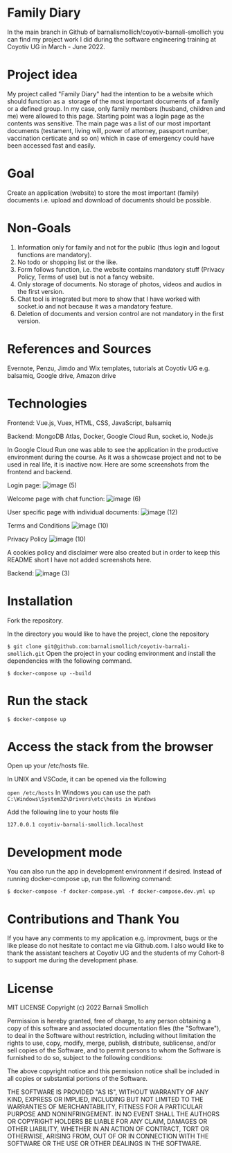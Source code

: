 # **Family Diary**

In the main branch in Github of barnalismollich/coyotiv-barnali-smollich you can find my project work I did during the software engineering training at Coyotiv UG in March - June 2022.

# **Project idea**

My project called "Family Diary" had the intention to be a website which should function as a  storage of the most important documents of a family or a defined group. In my case, only family members (husband, children and me) were allowed to this page. Starting point was a login page as the contents was sensitive. The main page was a list of our most important documents (testament, living will, power of attorney, passport number, vaccination certicate and so on) which in case of emergency could have been accessed fast and easily.

# **Goal**

Create an application (website) to store the most important (family) documents i.e. upload and download of documents should be possible.

# **Non-Goals**

1. Information only for family and not for the public (thus login and logout functions are mandatory).
2. No todo or shopping list or the like.
3. Form follows function, i.e. the website contains mandatory stuff (Privacy Policy, Terms of use) but is not a fancy website.
4. Only storage of documents. No storage of photos, videos and audios in the first version.
5. Chat tool is integrated but more to show that I have worked with socket.io and not because it was a mandatory feature.
6. Deletion of documents and version control are not mandatory in the first version.

# **References and Sources**

Evernote, Penzu, Jimdo and Wix templates, tutorials at Coyotiv UG e.g. balsamiq, Google drive, Amazon drive

# **Technologies**

Frontend: Vue.js, Vuex, HTML, CSS, JavaScript, balsamiq

Backend: MongoDB Atlas, Docker, Google Cloud Run, socket.io, Node.js

In Google Cloud Run one was able to see the application in the productive environment during the course. As it was a showcase project and not to be used in real life, it is inactive now. Here are some screenshots from the frontend and backend.

Login page:
![image (5)](https://user-images.githubusercontent.com/102354821/182450443-0ec157f8-816f-46dd-93b8-bb5208f8b16a.png)

Welcome page with chat function:
![image (6)](https://user-images.githubusercontent.com/102354821/182450713-836ac33a-8465-4d1f-a8ee-5526083be1aa.png)

User specific page with individual documents:
![image (12)](https://user-images.githubusercontent.com/102354821/182450337-aada04cc-ead8-4119-8eac-f6bc4a948bdf.png)

Terms and Conditions
![image (10)](https://user-images.githubusercontent.com/102354821/182450813-18751f61-aad1-4894-afb7-aa2954ef8abb.png)

Privacy Policy
![image (10)](https://user-images.githubusercontent.com/102354821/182450848-6a30b642-b43d-49de-aae6-dc9f5d7248e1.png)

A cookies policy and disclaimer were also created but in order to keep this README short I have not added screenshots here.

Backend:
![image (3)](https://user-images.githubusercontent.com/102354821/182451146-c2102bdd-a278-471b-82dd-4d2db53fc1f9.png)

# **Installation**

Fork the repository.

In the directory you would like to have the project, clone the repository

`$ git clone git@github.com:barnalismollich/coyotiv-barnali-smollich.git`
Open the project in your coding environment and install the dependencies with the following command.

`$ docker-compose up --build`

# **Run the stack**

`$ docker-compose up`

# **Access the stack from the browser**

Open up your /etc/hosts file.

In UNIX and VSCode, it can be opened via the following

`open /etc/hosts`
In Windows you can use the path `C:\Windows\System32\Drivers\etc\hosts in Windows`

Add the following line to your hosts file

`127.0.0.1 coyotiv-barnali-smollich.localhost`

# **Development mode**

You can also run the app in development environment if desired. Instead of running docker-compose up, run the following command:

`$ docker-compose -f docker-compose.yml -f docker-compose.dev.yml up`

# **Contributions and Thank You**

If you have any comments to my application e.g. improvment, bugs or the like please do not hesitate to contact me via Github.com.
I also would like to thank the assistant teachers at Coyotiv UG and the students of my Cohort-8 to support me during the development phase.

# **License**

MIT LICENSE
Copyright (c) 2022 Barnali Smollich

Permission is hereby granted, free of charge, to any person obtaining a copy of this software and associated documentation files (the "Software"), to deal in the Software without restriction, including without limitation the rights to use, copy, modify, merge, publish, distribute, sublicense, and/or sell copies of the Software, and to permit persons to whom the Software is furnished to do so, subject to the following conditions:

The above copyright notice and this permission notice shall be
included in all copies or substantial portions of the Software.

THE SOFTWARE IS PROVIDED "AS IS", WITHOUT WARRANTY OF ANY KIND,
EXPRESS OR IMPLIED, INCLUDING BUT NOT LIMITED TO THE WARRANTIES OF MERCHANTABILITY, FITNESS FOR A PARTICULAR PURPOSE AND NONINFRINGEMENT. IN NO EVENT SHALL THE AUTHORS OR COPYRIGHT HOLDERS BE LIABLE FOR ANY CLAIM, DAMAGES OR OTHER LIABILITY, WHETHER IN AN ACTION OF CONTRACT, TORT OR OTHERWISE, ARISING FROM, OUT OF OR IN CONNECTION WITH THE SOFTWARE OR THE USE OR OTHER DEALINGS IN THE SOFTWARE.
